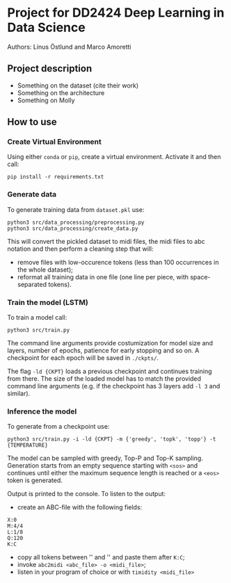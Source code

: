 # Project for DD2424 Deep Learning in Data Science
Authors: Linus Östlund and Marco Amoretti

## Project description

* Something on the dataset (cite their work)
* Something on the architecture
* Something on Molly

## How to use

### Create Virtual Environment

Using either `conda` or `pip`, create a virtual environment. Activate it and then call:
```
pip install -r requirements.txt
```

### Generate data

To generate training data from `dataset.pkl` use:
```
python3 src/data_processing/preprocessing.py
python3 src/data_processing/create_data.py
```

This will convert the pickled dataset to midi files, the midi files to abc notation and then perform a cleaning step that will:
- remove files with low-occurence tokens (less than 100 occurrences in the whole dataset);
- reformat all training data in one file (one line per piece, with space-separated tokens).

### Train the model (LSTM)

To train a model call:
```
python3 src/train.py
```

The command line arguments provide costumization for model size and layers, number of epochs, patience for early stopping and so on.
A checkpoint for each epoch will be saved in `./ckpts/`.

The flag `-ld {CKPT}` loads a previous checkpoint and continues training from there. The size of the loaded model has to match the provided command line arguments (e.g. if the checkpoint has 3 layers add `-l 3` and similar).

### Inference the model

To generate from a checkpoint use:
```
python3 src/train.py -i -ld {CKPT} -m {'greedy', 'topk', 'topp'} -t {TEMPERATURE}
```
The model can be sampled with greedy, Top-P and Top-K sampling. Generation starts from an empty sequence starting with `<sos>` and continues until either the maximum sequence length is reached or a `<eos>` token is generated.

Output is printed to the console. To listen to the output:
- create an ABC-file with the following fields:
```
X:0
M:4/4
L:1/8
Q:120
K:C
```
- copy all tokens between '<sos>' and '<eos>' and paste them after `K:C`;
- invoke `abc2midi <abc_file> -o <midi_file>`;
- listen in your program of choice or with `timidity <midi_file>`

